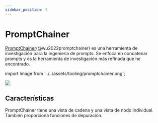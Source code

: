 ```yaml
---
sidebar_position: 7
---
```


# PromptChainer

[PromptChainer](https://arxiv.org/pdf/2203.06566.pdf)(@wu2022promptchainer) es una herramienta de investigación para la ingeniería de prompts. Se enfoca en concatenar prompts y es la herramienta de investigación más refinada que he encontrado.

import Image from '../../assets/tooling/promptchainer.png';

<div style={{textAlign: 'center'}}>
  <img src={Image} style={{width: "750px"}} />
</div>

## Características

PromptChainer tiene una vista de cadena y una vista de nodo individual. También proporciona funciones de depuración.